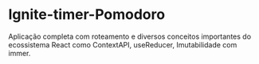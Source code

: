 # Ignite-timer-Pomodoro
Aplicação completa com roteamento e diversos conceitos importantes do ecossistema React como ContextAPI, useReducer, Imutabilidade com immer.
